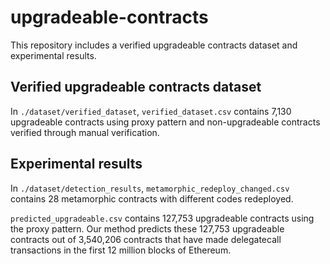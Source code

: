 # upgradeable-contracts
This repository includes a verified upgradeable contracts dataset and experimental results.

## Verified upgradeable contracts dataset
In `./dataset/verified_dataset`, `verified_dataset.csv` contains 7,130 upgradeable contracts using proxy pattern and non-upgradeable contracts verified through manual verification.


## Experimental results

In `./dataset/detection_results`, `metamorphic_redeploy_changed.csv` contains 28 metamorphic contracts with different codes redeployed. 

`predicted_upgradeable.csv` contains 127,753 upgradeable contracts using the proxy pattern. Our method predicts these 127,753 upgradeable contracts out of 3,540,206 contracts that have made delegatecall transactions in the first 12 million blocks of Ethereum.
